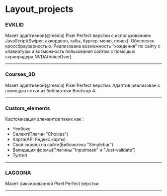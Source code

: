 # Layout_projects

### EVKLID 
Макет адаптивной(@media) Pixel Perfect верстки c использованием JavaScript(Swiper, аккордеон, табы, бургер-меню, поиск). Обеспечен кроссбраузерностью. Реализована возможность “хождения” по сайту с клавиатуры и возможность пользования сойтом с помощью скринридера NVDA(VoiceOver).    

---

### Courses_3D
Макет адаптивной(@media) Pixel Perfect верстки. Адаптив реализован с помощью сетки из библиотеки Bootsrap 4. 

---

### Custom_elements
Кастомизация элементов таких как :
- Чекбокс 
- Селект(Плагин "Choices")
- Карта(API Яндекс.карты)
- Свой скролл на сайте(Библиотека "Simplebar")
- Валидация формы(Плагины "Inputmask" и "Just-validate")
- Тултип 

---

### LAGOONA  
Mакет фиксированной Pixel Perfect верстки.

--- 